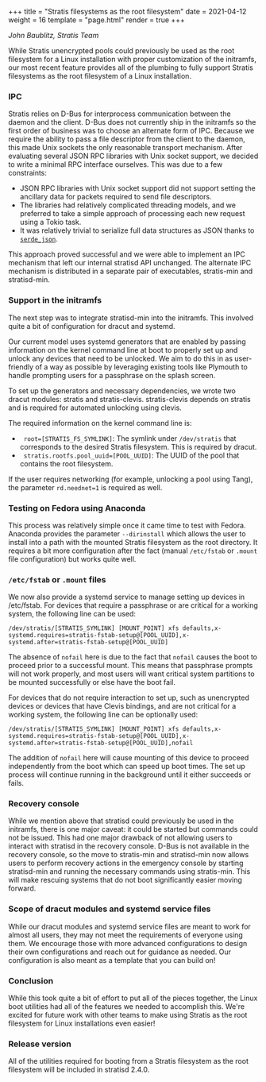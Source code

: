 +++
title = "Stratis filesystems as the root filesystem"
date = 2021-04-12
weight = 16
template = "page.html"
render = true
+++

*John Baublitz, Stratis Team*

While Stratis unencrypted pools could previously be used as the root filesystem
for a Linux installation with proper customization of the initramfs, our most
recent feature provides all of the plumbing to fully support Stratis filesystems
as the root filesystem of a Linux installation.

### IPC
Stratis relies on D-Bus for interprocess communication between the daemon and the
client. D-Bus does not currently ship in the initramfs so the first order of business
was to choose an alternate form of IPC. Because we require the ability to pass a file
descriptor from the client to the daemon, this made Unix sockets the only reasonable
transport mechanism. After evaluating several JSON RPC libraries with Unix socket
support, we decided to write a minimal RPC interface ourselves. This was due to a
few constraints:

* JSON RPC libraries with Unix socket support did not support setting the ancillary
data for packets required to send file descriptors.
* The libraries had relatively complicated threading models, and we preferred to take
a simple approach of processing each new request using a Tokio task.
* It was relatively trivial to serialize full data structures as JSON thanks to
[`serde_json`].

This approach proved successful and we were able to implement an IPC mechanism
that left our internal stratisd API unchanged. The alternate IPC mechanism is
distributed in a separate pair of executables, stratis-min and stratisd-min.

### Support in the initramfs
The next step was to integrate stratisd-min into the initramfs. This involved quite a
bit of configuration for dracut and systemd.

Our current model uses systemd generators that are enabled by passing information on
the kernel command line at boot to properly set up and unlock any devices that need
to be unlocked. We aim to do this in as user-friendly of a way as possible by
leveraging existing tools like Plymouth to handle prompting users for a passphrase
on the splash screen.

To set up the generators and necessary dependencies, we wrote two dracut modules:
stratis and stratis-clevis. stratis-clevis depends on stratis and is required for
automated unlocking using clevis.

The required information on the kernel command line is:

* ` root=[STRATIS_FS_SYMLINK]`: The symlink under `/dev/stratis` that corresponds to
the desired Stratis filesystem. This is required by dracut.
* ` stratis.rootfs.pool_uuid=[POOL_UUID]`: The UUID of the pool that contains the
root filesystem.

If the user requires networking (for example, unlocking a pool using Tang), the
parameter `rd.neednet=1` is required as well.

### Testing on Fedora using Anaconda
This process was relatively simple once it came time to test with Fedora. Anaconda
provides the parameter `--dirinstall` which allows the user to install into a path
with the mounted Stratis filesystem as the root directory. It requires a bit more
configuration after the fact (manual `/etc/fstab` or `.mount` file configuration) but
works quite well.

### `/etc/fstab` or `.mount` files
We now also provide a systemd service to manage setting up devices in /etc/fstab.
For devices that require a passphrase or are critical for a working system, the
following line can be used:

`/dev/stratis/[STRATIS_SYMLINK] [MOUNT_POINT] xfs defaults,x-systemd.requires=stratis-fstab-setup@[POOL_UUID],x-systemd.after=stratis-fstab-setup@[POOL_UUID]`

The absence of `nofail` here is due to the fact that `nofail` causes the boot to
proceed prior to a successful mount. This means that passphrase prompts
will not work properly, and most users will want critical system partitions to be
mounted successfully or else have the boot fail.

For devices that do not require interaction to set up, such as unencrypted devices or
devices that have Clevis bindings, and are not critical for a working system, the
following line can be optionally used:

`/dev/stratis/[STRATIS_SYMLINK] [MOUNT_POINT] xfs defaults,x-systemd.requires=stratis-fstab-setup@[POOL_UUID],x-systemd.after=stratis-fstab-setup@[POOL_UUID],nofail`

The addition of `nofail` here will cause mounting of this device to proceed
independently from the boot which can speed up boot times. The set up process will
continue running in the background until it either succeeds or fails.

### Recovery console
While we mention above that stratisd could previously be used in the initramfs, there
is one major caveat: it could be started but commands could not be issued. This had
one major drawback of not allowing users to interact with stratisd in the recovery
console. D-Bus is not available in the recovery console, so the move to stratis-min
and stratisd-min now allows users to perform recovery actions in the emergency console
by starting stratisd-min and running the necessary commands using stratis-min. This
will make rescuing systems that do not boot significantly easier moving forward.

### Scope of dracut modules and systemd service files
While our dracut modules and systemd service files are meant to work for almost all
users, they may not meet the requirements of everyone using them. We encourage those
with more advanced configurations to design their own configurations and reach out
for guidance as needed. Our configuration is also meant as a template that you can
build on!

### Conclusion
While this took quite a bit of effort to put all of the pieces together, the Linux
boot utilities had all of the features we needed to accomplish this. We're excited
for future work with other teams to make using Stratis as the root filesystem
for Linux installations even easier!

### Release version
All of the utilities required for booting from a Stratis filesystem as the root
filesystem will be included in stratisd 2.4.0.

<!-- more -->

[`serde_json`]: https://github.com/serde-rs/json

